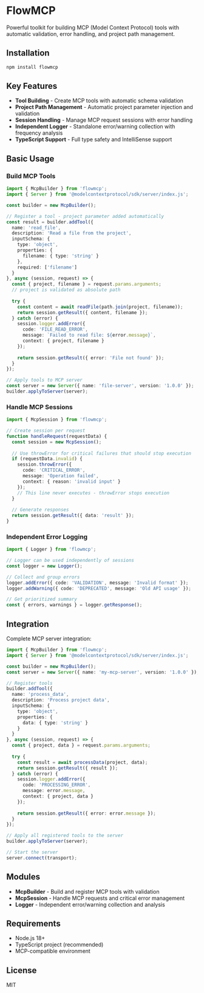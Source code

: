 # FlowMCP

Powerful toolkit for building MCP (Model Context Protocol) tools with automatic validation, error handling, and project path management.

## Installation

```bash
npm install flowmcp
```

## Key Features

- **Tool Building** - Create MCP tools with automatic schema validation  
- **Project Path Management** - Automatic project parameter injection and validation
- **Session Handling** - Manage MCP request sessions with error handling
- **Independent Logger** - Standalone error/warning collection with frequency analysis
- **TypeScript Support** - Full type safety and IntelliSense support

## Basic Usage

### Build MCP Tools

```typescript
import { McpBuilder } from 'flowmcp';
import { Server } from '@modelcontextprotocol/sdk/server/index.js';

const builder = new McpBuilder();

// Register a tool - project parameter added automatically
const result = builder.addTool({
  name: 'read_file',
  description: 'Read a file from the project',
  inputSchema: {
    type: 'object',
    properties: {
      filename: { type: 'string' }
    },
    required: ['filename']
  }
}, async (session, request) => {
  const { project, filename } = request.params.arguments;
  // project is validated as absolute path
  
  try {
    const content = await readFile(path.join(project, filename));
    return session.getResult({ content, filename });
  } catch (error) {
    session.logger.addError({
      code: 'FILE_READ_ERROR',
      message: `Failed to read file: ${error.message}`,
      context: { project, filename }
    });
    
    return session.getResult({ error: 'File not found' });
  }
});

// Apply tools to MCP server
const server = new Server({ name: 'file-server', version: '1.0.0' });
builder.applyToServer(server);
```

### Handle MCP Sessions

```typescript
import { McpSession } from 'flowmcp';

// Create session per request
function handleRequest(requestData) {
  const session = new McpSession();
  
  // Use throwError for critical failures that should stop execution
  if (requestData.invalid) {
    session.throwError({
      code: 'CRITICAL_ERROR', 
      message: 'Operation failed',
      context: { reason: 'invalid input' }
    });
    // This line never executes - throwError stops execution
  }
  
  // Generate responses
  return session.getResult({ data: 'result' });
}
```

### Independent Error Logging

```typescript
import { Logger } from 'flowmcp';

// Logger can be used independently of sessions
const logger = new Logger();

// Collect and group errors
logger.addError({ code: 'VALIDATION', message: 'Invalid format' });
logger.addWarning({ code: 'DEPRECATED', message: 'Old API usage' });

// Get prioritized summary
const { errors, warnings } = logger.getResponse();
```

## Integration

Complete MCP server integration:

```typescript
import { McpBuilder } from 'flowmcp';
import { Server } from '@modelcontextprotocol/sdk/server/index.js';

const builder = new McpBuilder();
const server = new Server({ name: 'my-mcp-server', version: '1.0.0' });

// Register tools
builder.addTool({
  name: 'process_data',
  description: 'Process project data',
  inputSchema: {
    type: 'object',
    properties: {
      data: { type: 'string' }
    }
  }
}, async (session, request) => {
  const { project, data } = request.params.arguments;
  
  try {
    const result = await processData(project, data);
    return session.getResult({ result });
  } catch (error) {
    session.logger.addError({ 
      code: 'PROCESSING_ERROR', 
      message: error.message,
      context: { project, data }
    });
    
    return session.getResult({ error: error.message });
  }
});

// Apply all registered tools to the server
builder.applyToServer(server);

// Start the server
server.connect(transport);
```

## Modules

- **McpBuilder** - Build and register MCP tools with validation
- **McpSession** - Handle MCP requests and critical error management  
- **Logger** - Independent error/warning collection and analysis

## Requirements

- Node.js 18+
- TypeScript project (recommended)
- MCP-compatible environment

## License

MIT 